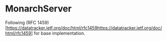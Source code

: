 # MonarchServer
Following (RFC 1459)[https://datatracker.ietf.org/doc/html/rfc1459https://datatracker.ietf.org/doc/html/rfc1459] for base implementation.
